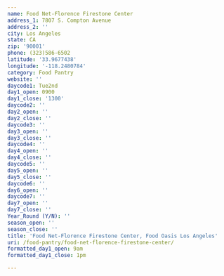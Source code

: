 ```yaml
---
name: Food Net-Florence Firestone Center
address_1: 7807 S. Compton Avenue
address_2: ''
city: Los Angeles
state: CA
zip: '90001'
phone: (323)586-6502
latitude: '33.9677438'
longitude: '-118.2480784'
category: Food Pantry
website: ''
daycode1: Tue2nd
day1_open: 0900
day1_close: '1300'
daycode2: ''
day2_open: ''
day2_close: ''
daycode3: ''
day3_open: ''
day3_close: ''
daycode4: ''
day4_open: ''
day4_close: ''
daycode5: ''
day5_open: ''
day5_close: ''
daycode6: ''
day6_open: ''
daycode7: ''
day7_open: ''
day7_close: ''
Year_Round (Y/N): ''
season_open: ''
season_close: ''
title: 'Food Net-Florence Firestone Center, Food Oasis Los Angeles'
uri: /food-pantry/food-net-florence-firestone-center/
formatted_day1_open: 9am
formatted_day1_close: 1pm

---
```

